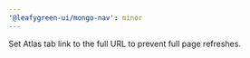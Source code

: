 ```yaml
---
'@leafygreen-ui/mongo-nav': minor
---
```


Set Atlas tab link to the full URL to prevent full page refreshes.
